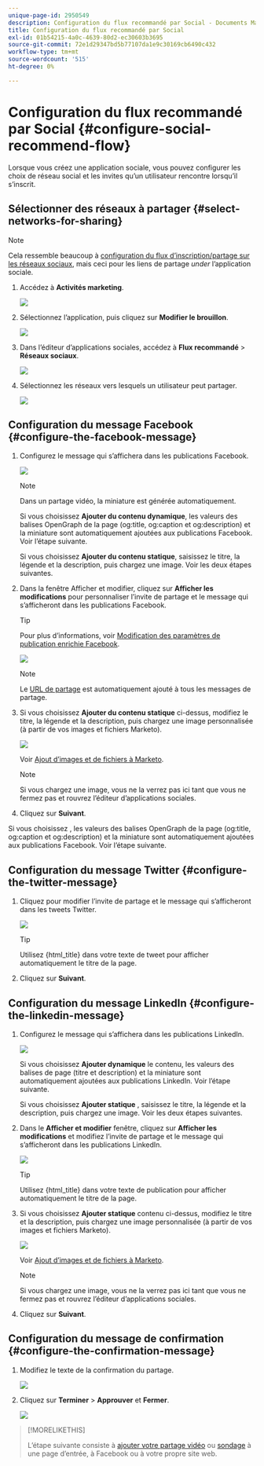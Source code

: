 ```yaml
---
unique-page-id: 2950549
description: Configuration du flux recommandé par Social - Documents Marketo - Documentation du produit
title: Configuration du flux recommandé par Social
exl-id: 01b54215-4a0c-4639-80d2-ec30603b3695
source-git-commit: 72e1d29347bd5b77107da1e9c30169cb6490c432
workflow-type: tm+mt
source-wordcount: '515'
ht-degree: 0%

---
```


# Configuration du flux recommandé par Social {#configure-social-recommend-flow}

Lorsque vous créez une application sociale, vous pouvez configurer les choix de réseau social et les invites qu’un utilisateur rencontre lorsqu’il s’inscrit.

## Sélectionner des réseaux à partager {#select-networks-for-sharing}

>[!NOTE]
>
>Cela ressemble beaucoup à [configuration du flux d’inscription/partage sur les réseaux sociaux](/help/marketo/product-docs/demand-generation/social/configuring-social-actions/configure-social-sign-up-share-flow.md), mais ceci pour les liens de partage _under_ l’application sociale.

1. Accédez à **Activités marketing**.

   ![](assets/login-marketing-activities-1.png)

1. Sélectionnez l’application, puis cliquez sur **Modifier le brouillon**.

   ![](assets/image2014-9-22-11-3a51-3a6.png)

1. Dans l’éditeur d’applications sociales, accédez à **Flux recommandé** > **Réseaux sociaux**.

   ![](assets/recommendedflow.png)

1. Sélectionnez les réseaux vers lesquels un utilisateur peut partager.

   ![](assets/socialnetworkschoose.png)

## Configuration du message Facebook {#configure-the-facebook-message}

1. Configurez le message qui s’affichera dans les publications Facebook.

   ![](assets/image2014-9-22-11-3a53-3a21.png)

   >[!NOTE]
   >
   >Dans un partage vidéo, la miniature est générée automatiquement.

   Si vous choisissez **Ajouter du contenu dynamique**, les valeurs des balises OpenGraph de la page (og:title, og:caption et og:description) et la miniature sont automatiquement ajoutées aux publications Facebook. Voir l’étape suivante.

   Si vous choisissez **Ajouter du contenu statique**, saisissez le titre, la légende et la description, puis chargez une image. Voir les deux étapes suivantes.

1. Dans la fenêtre Afficher et modifier, cliquez sur **Afficher les modifications** pour personnaliser l’invite de partage et le message qui s’afficheront dans les publications Facebook.

   >[!TIP]
   >
   >Pour plus d’informations, voir [Modification des paramètres de publication enrichie Facebook](/help/marketo/product-docs/demand-generation/facebook/edit-facebook-rich-post-settings.md).

   ![](assets/image2014-9-22-11-3a54-3a36.png)

   >[!NOTE]
   >
   >Le [URL de partage](/help/marketo/product-docs/demand-generation/social/social-functions/choose-the-share-url-for-a-social-app.md) est automatiquement ajouté à tous les messages de partage.

1. Si vous choisissez **Ajouter du contenu statique** ci-dessus, modifiez le titre, la légende et la description, puis chargez une image personnalisée (à partir de vos images et fichiers Marketo).

   ![](assets/image2014-9-22-11-3a55-3a14.png)

   Voir [Ajout d’images et de fichiers à Marketo](/help/marketo/product-docs/demand-generation/images-and-files/add-images-and-files-to-marketo.md).

   >[!NOTE]
   >
   >Si vous chargez une image, vous ne la verrez pas ici tant que vous ne fermez pas et rouvrez l’éditeur d’applications sociales.

1. Cliquez sur **Suivant**.

Si vous choisissez , les valeurs des balises OpenGraph de la page (og:title, og:caption et og:description) et la miniature sont automatiquement ajoutées aux publications Facebook. Voir l’étape suivante.

## Configuration du message Twitter {#configure-the-twitter-message}

1. Cliquez pour modifier l’invite de partage et le message qui s’afficheront dans les tweets Twitter.

   ![](assets/image2014-9-22-12-3a2-3a40.png)

   >[!TIP]
   >
   >Utilisez {html_title} dans votre texte de tweet pour afficher automatiquement le titre de la page.

1. Cliquez sur **Suivant**.

## Configuration du message LinkedIn {#configure-the-linkedin-message}

1. Configurez le message qui s’affichera dans les publications LinkedIn.

   ![](assets/image2014-9-22-12-3a3-3a21.png)

   Si vous choisissez **Ajouter dynamique** le contenu, les valeurs des balises de page (titre et description) et la miniature sont automatiquement ajoutées aux publications LinkedIn. Voir l’étape suivante.

   Si vous choisissez **Ajouter statique** , saisissez le titre, la légende et la description, puis chargez une image. Voir les deux étapes suivantes.

1. Dans le **Afficher et modifier** fenêtre, cliquez sur **Afficher les modifications** et modifiez l’invite de partage et le message qui s’afficheront dans les publications LinkedIn.

   ![](assets/image2014-9-22-12-3a3-3a38.png)

   >[!TIP]
   >
   >Utilisez {html_title} dans votre texte de publication pour afficher automatiquement le titre de la page.

1. Si vous choisissez **Ajouter statique** contenu ci-dessus, modifiez le titre et la description, puis chargez une image personnalisée (à partir de vos images et fichiers Marketo).

   ![](assets/image2014-9-22-12-3a4-3a43.png)

   Voir [Ajout d’images et de fichiers à Marketo](/help/marketo/product-docs/demand-generation/images-and-files/add-images-and-files-to-marketo.md).

   >[!NOTE]
   >
   >Si vous chargez une image, vous ne la verrez pas ici tant que vous ne fermez pas et rouvrez l’éditeur d’applications sociales.

1. Cliquez sur **Suivant**.

## Configuration du message de confirmation {#configure-the-confirmation-message}

1. Modifiez le texte de la confirmation du partage.

   ![](assets/image2014-9-22-12-3a5-3a30.png)

1. Cliquez sur **Terminer** > **Approuver** et **Fermer**.

   ![](assets/image2014-9-22-12-3a5-3a45.png)

>[!MORELIKETHIS]
>
>L’étape suivante consiste à [ajouter votre partage vidéo](/help/marketo/product-docs/demand-generation/social/configuring-social-actions/customize-video-share-flow.md) ou [sondage](/help/marketo/product-docs/demand-generation/social/creating-a-poll/create-a-poll.md) à une page d’entrée, à Facebook ou à votre propre site web.
